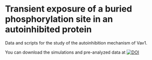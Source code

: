 # Transient exposure of a buried phosphorylation site in an autoinhibited protein

Data and scripts for the study of the autoinhibition mechanism of Vav1. 

You can download the simulations and pre-analyzed data at [![DOI](https://zenodo.org/badge/DOI/10.5281/zenodo.4719711.svg)](https://doi.org/10.5281/zenodo.4719711)
